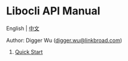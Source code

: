 # Libocli API Manual

English | [中文](README.zh_CN.md)
<br>

Author: Digger Wu (digger.wu@linkbroad.com)

1. [Quick Start](Quick%20Start%20Guide.md)

